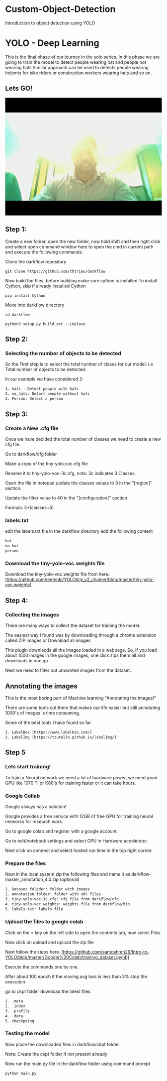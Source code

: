 
# Custom-Object-Detection
Introduction to object detection using YOLO

# YOLO - Deep Learning
This is the final phase of our journey in the yolo series. 
In this phase we are going to train the model to detect people wearing hat and people not wearing hats
Similar approach can be used to detects people wearing helemts for bike riders or construction workers wearing hats and so on.

## Lets GO!

![alt text](https://github.com/santoshmn26/Intro-to-YOLO/blob/master/Custom-Object-Detection/github.gif)

## Step 1:

Create a new folder, open the new folder, now hold shift and then right click and select open command window here to open the cmd in current path and execute the following commands.

Clone the darkflow repository
```
git clone https://github.com/thtrieu/darkflow
```
Now build the files, before building make sure cython is installed
To install Cython, skip if already installed Cython
```
pip install Cython
```
Move into darkflow directory
```
cd darkflow
```
```
python3 setup.py build_ext --inplace
```

## Step 2:

### Selecting the number of objects to be detected
So the First step is to select the total number of clases for our model. i.e Total number of objects to be detected.

In our example we have considered 3:

```
1. hats : Detect people with hats
2. no_hats: Detect people without hats
3. Person: Detect a person
```

## Step 3:

### Create a New .cfg file
Once we have decided the total number of classes we need to create a new cfg file.

Go to darkflow/cfg folder 

Make a copy of the tiny-yolo.voc.cfg file 

Rename it to tiny-yolo-voc-3c.cfg, note: 3c indicates 3 Classes.

Open the file in notepad update the classes values to 3 in the "[region]" section.

Update the filter value to 40 in the "[configuration]" section.

Formula: 5*(classes+5) 

### labels.txt

edit the labels.txt file in the darkflow directory add the following content
```
hat
no_hat
person
```

### Download the tiny-yolo-voc.weights file

Download the tiny-yolo-voc.weights file from here. [https://github.com/leetenki/YOLOtiny_v2_chainer/blob/master/tiny-yolo-voc.weights] 

## Step 4:

### Collecting the images

There are many ways to collect the dataset for training the model.

The easiest way I found was by downloading through a chrome extension called ZIP images or Download all images

This plugin downlaods all the images loaded in a webpage. So, If you load about 1000 images in the google images, one click zips them all and downloads in one go

Next we need to filter out unwanted images from the dataset.


## Annotating the images

This is the most boring part of Machine learning "Annotating the images!"

There are some tools out there that makes our life easier but still annotating 1000's of images is time consuming.

Some of the best tools I have found so far
```
1. LabelBox [https://www.labelbox.com/]
2. LabelImg [https://tzutalin.github.io/labelImg/]
```

## Step 5

### Lets start training!

To train a Neural network we need a lot of hardware power, we need good GPU like 1070 Ti or K80's for training faster or it can take hours.

### Google Collab

Google always has a solution!

Google provides a free service with 12GB of free GPU for training neural networks for research work.

Go to google colab and register with a google account.

Go to edit/notebook settings and select GPU in Hardware accelerator.

Next click on connect and select hosted run time in the top right corner.

### Prepare the files

Next in the local system zip the following files and name it as darkflow-master_annotation_4.0.zip (optional)
```
1. Dataset foleder: folder with images
2. Annotation folder: folder with xml files
3. tiny-yolo-voc-3c.cfg: cfg file from darkflow/cfg 
4. tiny-yolo-voc.weights: weights file from darkflow/bin 
5. labels.txt: labels file
```

### Upload the files to google colab

Click on the > key on the left side to open the contents tab, now select Files

Now click on upload and upload the zip file

Next follow the steps here. [https://github.com/santoshmn26/Intro-to-YOLO/blob/master/Google%20Colab/training_dataset.ipynb]

Execute the commands one by one.

After about 100 epoch if the moving avg loss is less than 5% stop the execution    

go to ckpt folder download the latest files
```
1. .meta
2. .index
3. .profile
4. .data
5. checkpoing
```

### Testing the model

Now place the downloaded files in darkflow/ckpt folder

Note: Create the ckpt folder if not present already

Now run the main.py file in the darkflow folder using command prompt

```
python main.py
```






